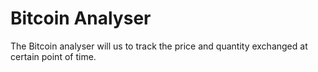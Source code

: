 # Bitcoin Analyser
 The Bitcoin analyser will us to track the price and quantity exchanged at certain point of time.
